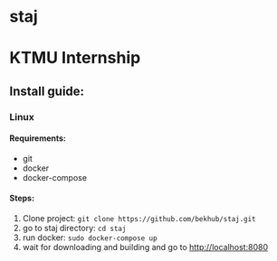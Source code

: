 # staj
<h1>KTMU Internship</h1>
<h2>Install guide:</h2>
<h3>Linux</h3>
<h4>Requirements:</h4>
<ul>
    <li>git</li>
    <li>docker</li>
    <li>docker-compose</li>
</ul>
<h4>Steps:</h4>
<ol>
<li>Clone project: <code>git clone https://github.com/bekhub/staj.git</code></li>
<li>go to staj directory: <code>cd staj</code></li>
<li>run docker: <code>sudo docker-compose up</code></li>
<li>wait for downloading and building and go to <a href="http://localhost:8080">http://localhost:8080</a></li>
</ol>

